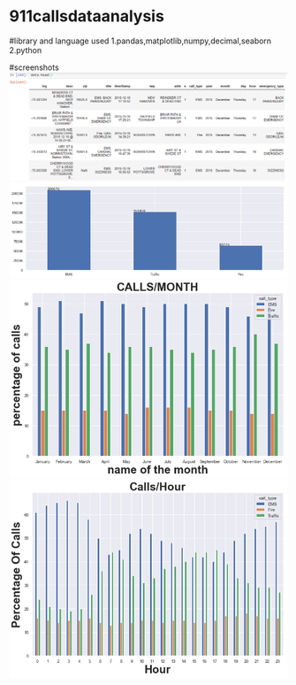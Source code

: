# 911callsdataanalysis

#library and language used
1.pandas,matplotlib,numpy,decimal,seaborn
2.python

#screenshots
![](data.png)
![](calls.png)
![](callsmonth.png)
![](callshour.png)
